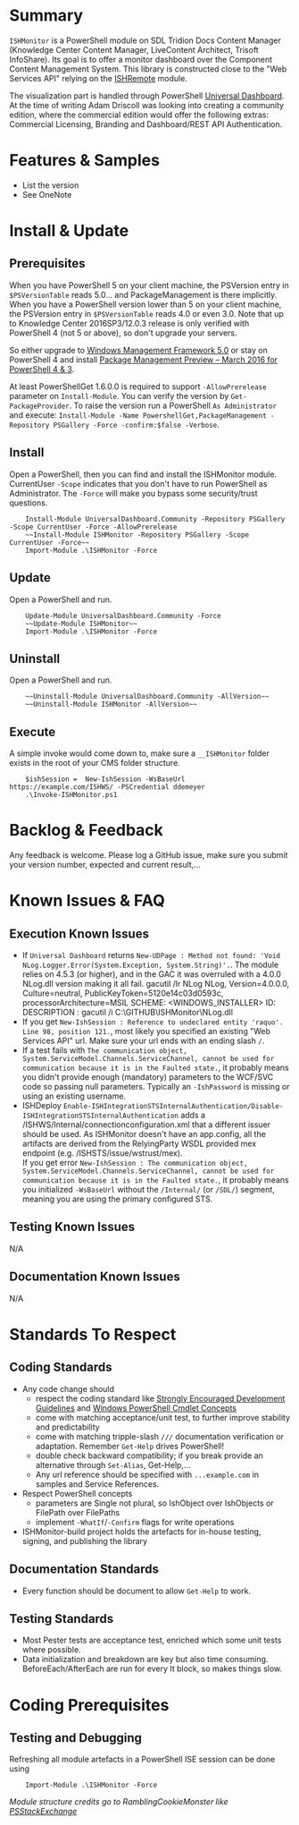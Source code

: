 # Summary

`ISHMonitor` is a PowerShell module on SDL Tridion Docs Content Manager (Knowledge Center Content Manager, LiveContent Architect, Trisoft InfoShare). Its goal is to offer a monitor dashboard over the Component Content Management System. This library is constructed close to the "Web Services API" relying on the [ISHRemote](https://github.com/sdl/ISHRemote) module.

The visualization part is handled through PowerShell [Universal Dashboard](https://www.poshud.com/Home). At the time of writing Adam Driscoll was looking into creating a community edition, where the commercial edition would offer the following extras: Commercial Licensing, Branding and Dashboard/REST API Authentication.

# Features & Samples

* List the version
* See OneNote

# Install & Update

## Prerequisites

When you have PowerShell 5 on your client machine, the PSVersion entry in `$PSVersionTable` reads 5.0... and PackageManagement is there implicitly.
When you have a PowerShell version lower than 5 on your client machine, the PSVersion entry in `$PSVersionTable` reads 4.0 or even 3.0. Note that up to Knowledge Center 2016SP3/12.0.3 release is only verified with PowerShell 4 (not 5 or above), so don't upgrade your servers. 

So either upgrade to [Windows Management Framework 5.0](https://www.microsoft.com/en-us/download/details.aspx?id=50395) or stay on PowerShell 4 and install [Package Management Preview – March 2016 for PowerShell 4 & 3](https://blogs.msdn.microsoft.com/powershell/2016/03/08/package-management-preview-march-2016-for-powershell-4-3-is-now-available/).

At least PowerShellGet 1.6.0.0 is required to support `-AllowPrerelease` parameter on `Install-Module`. You can verify the version by `Get-PackageProvider`. To raise the version run a PowerShell `As Administrator` and execute: `Install-Module -Name PowershellGet,PackageManagement -Repository PSGallery -Force -confirm:$false -Verbose`.

## Install
Open a PowerShell, then you can find and install the ISHMonitor module. CurrentUser `-Scope` indicates that you don't have to run PowerShell as Administrator. The `-Force` will make you bypass some security/trust questions.

		Install-Module UniversalDashboard.Community -Repository PSGallery -Scope CurrentUser -Force -AllowPrerelease
        ~~Install-Module ISHMonitor -Repository PSGallery -Scope CurrentUser -Force~~
		Import-Module .\ISHMonitor -Force 

## Update

Open a PowerShell and run.

        Update-Module UniversalDashboard.Community -Force
        ~~Update-Module ISHMonitor~~
		Import-Module .\ISHMonitor -Force 

 
## Uninstall

Open a PowerShell and run.

        ~~Uninstall-Module UniversalDashboard.Community -AllVersion~~
        ~~Uninstall-Module ISHMonitor -AllVersion~~

## Execute

A simple invoke would come down to, make sure a `__ISHMonitor` folder exists in the root of your CMS folder structure.

        $ishSession =  New-IshSession -WsBaseUrl https://example.com/ISHWS/ -PSCredential ddemeyer
        .\Invoke-ISHMonitor.ps1
		
# Backlog & Feedback
Any feedback is welcome. Please log a GitHub issue, make sure you submit your version number, expected and current result,...

# Known Issues & FAQ

## Execution Known Issues
* If `Universal Dashboard` returns `New-UDPage : Method not found: 'Void NLog.Logger.Error(System.Exception, System.String)'.`. The module relies on 4.5.3 (or higher), and in the GAC it was overruled with a 4.0.0 NLog.dll version making it all fail.
        gacutil /lr NLog
        NLog, Version=4.0.0.0, Culture=neutral, PublicKeyToken=5120e14c03d0593c, processorArchitecture=MSIL
              SCHEME: <WINDOWS_INSTALLER>  ID: <MSI>  DESCRIPTION : <Windows Installer>
        gacutil /i C:\GITHUB\ISHMonitor\NLog.dll
* If you get `New-IshSession : Reference to undeclared entity 'raquo'. Line 98, position 121.`, most likely you specified an existing "Web Services API" url. Make sure your url ends with an ending slash `/`.
* If a test fails with `The communication object, System.ServiceModel.Channels.ServiceChannel, cannot be used for communication because it is in the Faulted state.`,
  it probably means you didn't provide enough (mandatory) parameters to the WCF/SVC code so passing null parameters. Typically an `-IshPassword` is missing or using an existing username.
* ISHDeploy `Enable-ISHIntegrationSTSInternalAuthentication/Disable-ISHIntegrationSTSInternalAuthentication` adds a /ISHWS/Internal/connectionconfiguration.xml that a different issuer should be used. As ISHMonitor doesn't have an app.config, all the artifacts are derived from the RelyingParty WSDL provided mex endpoint (e.g. /ISHSTS/issue/wstrust/mex).  
If you get error `New-IshSession : The communication object, System.ServiceModel.Channels.ServiceChannel, cannot be used for communication because it is in the Faulted state.`, it probably means you initialized `-WsBaseUrl` without the `/Internal/` (or `/SDL/`) segment, meaning you are using the primary configured STS.

## Testing Known Issues

N/A

## Documentation Known Issues

N/A

# Standards To Respect

## Coding Standards 

* Any code change should 
    * respect the coding standard like [Strongly Encouraged Development Guidelines](https://msdn.microsoft.com/en-us/library/dd878270(v=vs.85).aspx) and [Windows PowerShell Cmdlet Concepts](https://msdn.microsoft.com/en-us/library/dd878268(v=vs.85).aspx)
    * come with matching acceptance/unit test, to further improve stability and predictability
    * come with matching tripple-slash `///` documentation verification or adaptation. Remember `Get-Help` drives PowerShell!
    * double check backward compatibility; if you break provide an alternative through `Set-Alias`, Get-Help,...
	* Any url reference should be specified with `...example.com` in samples and Service References.
* Respect PowerShell concepts
    * parameters are Single not plural, so IshObject over IshObjects or FilePath over FilePaths
    * implement `-WhatIf`/`-Confirm` flags for write operations
* ISHMonitor-build project holds the artefacts for in-house testing, signing, and publishing the library

## Documentation Standards

* Every function should be document to allow `Get-Help` to work.

## Testing Standards

* Most Pester tests are acceptance test, enriched which some unit tests where possible.
* Data initialization and breakdown are key but also time consuming. BeforeEach/AfterEach are run for every It block, so makes things slow.

# Coding Prerequisites  

## Testing and Debugging

Refreshing all module artefacts in a PowerShell ISE session can be done using

		Import-Module .\ISHMonitor -Force 

*Module structure credits go to RamblingCookieMonster like [PSStackExchange](https://github.com/RamblingCookieMonster/PSStackExchange)*